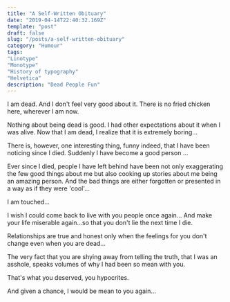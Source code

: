 ```yaml
---
title: "A Self-Written Obituary" 
date: "2019-04-14T22:40:32.169Z" 
template: "post" 
draft: false 
slug: "/posts/a-self-written-obituary" 
category: "Humour" 
tags:
"Linotype"
"Monotype"
"History of typography"
"Helvetica" 
description: "Dead People Fun"
---
```


I am dead. And I don't feel very good about it. There is no fried chicken here, wherever I am now.

Nothing about being dead is good. I had other expectations about it when I was alive. Now that I am dead, I realize that it is extremely boring... 

There is, however, one interesting thing, funny indeed, that I have been noticing since I died. Suddenly I have become a good person ... 

Ever since I died, people I have left behind have been not only exaggerating the few good things about me but also cooking up stories about me being an amazing person. And the bad things are either forgotten or presented in a way as if they were 'cool'...

I am touched...

I wish I could come back to live with you people once again... And make your life miserable again...so that you don't lie the next time I die.

Relationships are true and honest only when the feelings for you don't change even when you are dead...

The very fact that you are shying away from telling the truth, that I was an asshole, speaks volumes of why I had been so mean with you.

That's what you deserved, you hypocrites. 

And given a chance, I would be mean to you again...
